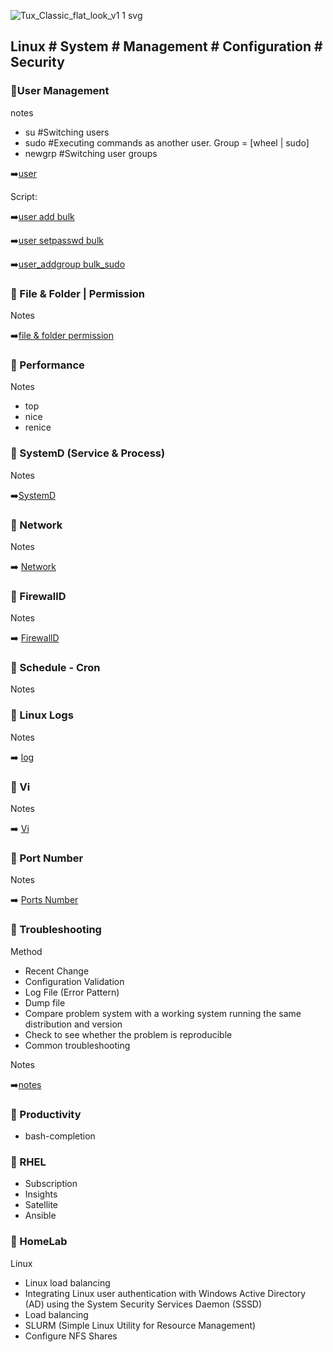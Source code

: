 
![Tux_Classic_flat_look_v1 1 svg](https://github.com/krimsoda/Linux-Notes/assets/160830222/54b23f2e-99c3-45d3-81a7-e90c6d724f95)


## Linux # System # Management # Configuration # Security # 

### :helicopter:User Management
notes
- su	 #Switching users	
- sudo	 #Executing commands as another user. Group = [wheel | sudo]
- newgrp	#Switching user groups

 :arrow_right:[user](note_user_management)

Script:

  :arrow_right:[user add bulk](sc_user_add.sh)

  :arrow_right:[user setpasswd bulk](sc_user_setpasword.sh)

  :arrow_right:[user_addgroup bulk_sudo](sc_user_addgroup_sudo.sh)

 ### :helicopter: File & Folder | Permission

Notes

:arrow_right:[file & folder permission](note_file_folder_permission.txt)

 ### :helicopter: Performance
Notes
- top
- nice
- renice

### :helicopter: SystemD (Service & Process)
 
 Notes

 :arrow_right:[SystemD](https://systemd.io/)


 ### :helicopter: Network
 
 Notes
 
 :arrow_right: [Network](note_network.txt)

 
 ### :helicopter: FirewallD
 
 Notes
 
 :arrow_right: [FirewallD](note_firewalld.txt)

 ### :helicopter: Schedule - Cron

Notes

 ### :helicopter: Linux Logs

 Notes

:arrow_right: [log](note_log.txt)
 
 ### :helicopter: Vi
 
 Notes
 
 :arrow_right: [Vi](note_Vi_Editor.txt)

 ### :helicopter: Port Number
 
 Notes
 
 :arrow_right: [Ports Number](note_ports_number.txt)


 ### :helicopter: Troubleshooting
 Method
 - Recent Change
 - Configuration Validation
 - Log File (Error Pattern)
 - Dump file
 - Compare problem system with a working system running the same distribution and version
 - Check to see whether the problem is reproducible
 - Common troubleshooting
 
 Notes

:arrow_right:[notes](note_troubleshooting.txt)

 ### :helicopter: Productivity
 - bash-completion
 ### :helicopter: RHEL
 -  Subscription
 -  Insights
 -  Satellite
 -  Ansible
 
 ### :helicopter: HomeLab
 Linux
- Linux load balancing
- Integrating Linux user authentication with Windows Active Directory (AD) using the System Security Services Daemon (SSSD)
- Load balancing
- SLURM (Simple Linux Utility for Resource Management)
- Configure NFS Shares
